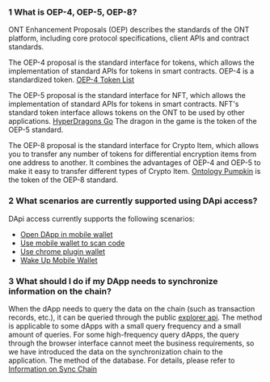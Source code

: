 
### 1 What is OEP-4, OEP-5, OEP-8?

ONT Enhancement Proposals (OEP) describes the standards of the ONT platform, including core protocol specifications, client APIs and contract standards.

The OEP-4 proposal is the standard interface for tokens, which allows the implementation of standard APIs for tokens in smart contracts. OEP-4 is a standardized token. [OEP-4 Token List](https://explorer.ont.io/token/list/oep4/10/1)

The OEP-5 proposal is the standard interface for NFT, which allows the implementation of standard APIs for tokens in smart contracts. NFT's standard token interface allows tokens on the ONT to be used by other applications. [HyperDragons Go](https://hyd-go.alfakingdom.com/) The dragon in the game is the token of the OEP-5 standard.

The OEP-8 proposal is the standard interface for Crypto Item, which allows you to transfer any number of tokens for differential encryption items from one address to another. It combines the advantages of OEP-4 and OEP-5 to make it easy to transfer different types of Crypto Item. [Ontology Pumpkin](https://explorer.ont.io/token/detail/oep8/edf64937ca304ea8180fa92e2de36dc0a33cc712/10/1) is the token of the OEP-8 standard.

### 2 What scenarios are currently supported using DApi access?

DApi access currently supports the following scenarios:
- [Open DApp in mobile wallet](https://dev-docs.ont.io/#/docs-en/dApp-Integration/01-DAppDocking-Wallet-Opens-DApp)
- [Use mobile wallet to scan code](https://dev-docs.ont.io/#/docs-en/dApp-Integration/02-DAppDocking-QRcode)
- [Use chrome plugin wallet](https://dev-docs.ont.io/#/docs-en/dApp-Integration/03-DAppDocking-use-chrome-extension-wallet)
- [Wake Up Mobile Wallet](https://dev-docs.ont.io/#/docs-en/dApp-Integration/06-DAppDocking-Wake-up)

### 3 What should I do if my DApp needs to synchronize information on the chain?

When the dApp needs to query the data on the chain (such as transaction records, etc.), it can be queried through the public [explorer api](https://dev-docs.ont.io/#/docs-en/explorer/overview). The method is applicable to some dApps with a small query frequency and a small amount of queries. For some high-frequency query dApps, the query through the browser interface cannot meet the business requirements, so we have introduced the data on the synchronization chain to the application. The method of the database. For details, please refer to [Information on Sync Chain](https://dev-docs.ont.io/#/docs-en/dApp-Integration/05-DAppDocking-Sync)

